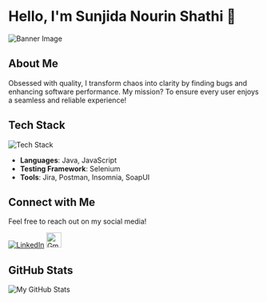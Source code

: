 # Hello, I'm Sunjida Nourin Shathi 👋

![Banner Image](F:\DOWNLOADS\1710062713557.jpg)

## About Me
Obsessed with quality, I transform chaos into clarity by finding bugs and enhancing software performance. My mission? To ensure every user enjoys a seamless and reliable experience!

## Tech Stack
![Tech Stack](https://yourimageurl.com/techstack.png)

- **Languages**: Java, JavaScript
- **Testing Framework**: Selenium
- **Tools**: Jira, Postman, Insomnia, SoapUI

## Connect with Me
Feel free to reach out on my social media!

[![LinkedIn](https://github.com/shikhar1020jais1/Git-Social/blob/master/Icons/LinkedIn.png)](https://www.linkedin.com/in/sunjidanourinshathi/)
[<img src="https://banner2.cleanpng.com/20180320/tpq/av0o73fss.webp" width="30" height="30" alt="Gmail">](mailto:sunjidanourinshathi89%40gmail.com)

## GitHub Stats
![My GitHub Stats](https://github-readme-stats.vercel.app/api?username=SunjidaShathi&show_icons=true&theme=radical)
